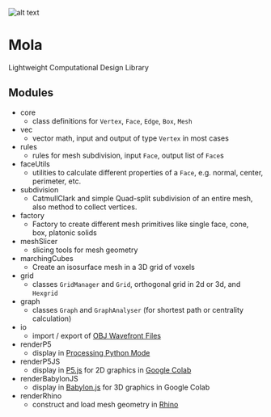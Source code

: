 ![alt text](https://docs.google.com/drawings/d/e/2PACX-1vRoP2HqMsB_c6zIruq1oqvYZ2b1jlXSe9mKGeDNs38SOBh-v853UQC3NQctYHhdvSRnFrP1ls7vr0uy/pub?w=198&h=287)

# Mola
Lightweight Computational Design Library

## Modules
- core
  - class definitions for `Vertex`, `Face`, `Edge`, `Box`, `Mesh`
- vec
  - vector math, input and output of type `Vertex` in most cases
- rules
  - rules for mesh subdivision, input `Face`, output list of `Face`s
- faceUtils
  - utilities to calculate different properties of a `Face`, e.g. normal, center, perimeter, etc.
- subdivision
  - CatmullClark and simple Quad-split subdivision of an entire mesh, also method to collect vertices.
- factory
  - Factory to create different mesh primitives like single face, cone, box, platonic solids
- meshSlicer
  - slicing tools for mesh geometry
- marchingCubes
  - Create an isosurface mesh in a 3D grid of voxels
- grid
  - classes `GridManager` and `Grid`, orthogonal grid in 2d or 3d, and `Hexgrid`
- graph
  - classes `Graph` and `GraphAnalyser` (for shortest path or centrality calculation)
- io
  - import / export of [OBJ Wavefront Files](https://en.wikipedia.org/wiki/Wavefront_.obj_file)
- renderP5
  - display in [Processing Python Mode](https://py.processing.org)
- renderP5JS
  - display in [P5.js](http://p5js.org) for 2D graphics in [Google Colab](https://colab.research.google.com/notebooks/welcome.ipynb#recent=true)
- renderBabylonJS
  - display in [Babylon.js](https://www.babylonjs.com) for 3D graphics in Google Colab
- renderRhino
  - construct and load mesh geometry in [Rhino](https://www.rhino3d.com)
